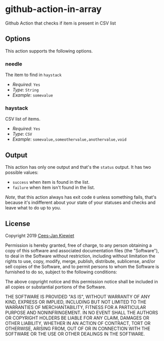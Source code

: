 # github-action-in-array

Github Action that checks if item is present in CSV list

## Options

This action supports the following options.

### needle

The item to find in `haystack`

* *Required*: `Yes`
* *Type*: `String`
* *Example*: `somevalue`

### haystack

CSV list of items.

* *Required*: `Yes`
* *Type*: `CSV`
* *Example*: `somevalue,someothervalue,anothervalue,void`

## Output

This action has only one output and that's the `status` output. It has two possible values:

* `success` when item is found in the list.
* `failure` when item isn't found in the list.

*Note*, that this action always has exit code `0` unless something fails, that's because it's indifferent about your 
state of your statuses and checks and leave what to do up to you.

## License ##

Copyright 2019 [Cees-Jan Kiewiet](http://wyrihaximus.net/)

Permission is hereby granted, free of charge, to any person
obtaining a copy of this software and associated documentation
files (the "Software"), to deal in the Software without
restriction, including without limitation the rights to use,
copy, modify, merge, publish, distribute, sublicense, and/or sell
copies of the Software, and to permit persons to whom the
Software is furnished to do so, subject to the following
conditions:

The above copyright notice and this permission notice shall be
included in all copies or substantial portions of the Software.

THE SOFTWARE IS PROVIDED "AS IS", WITHOUT WARRANTY OF ANY KIND,
EXPRESS OR IMPLIED, INCLUDING BUT NOT LIMITED TO THE WARRANTIES
OF MERCHANTABILITY, FITNESS FOR A PARTICULAR PURPOSE AND
NONINFRINGEMENT. IN NO EVENT SHALL THE AUTHORS OR COPYRIGHT
HOLDERS BE LIABLE FOR ANY CLAIM, DAMAGES OR OTHER LIABILITY,
WHETHER IN AN ACTION OF CONTRACT, TORT OR OTHERWISE, ARISING
FROM, OUT OF OR IN CONNECTION WITH THE SOFTWARE OR THE USE OR
OTHER DEALINGS IN THE SOFTWARE.
